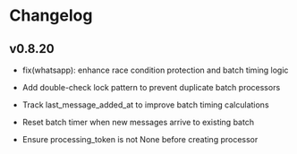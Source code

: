 # Changelog

## v0.8.20

- fix(whatsapp): enhance race condition protection and batch timing logic

- Add double-check lock pattern to prevent duplicate batch processors
- Track last_message_added_at to improve batch timing calculations
- Reset batch timer when new messages arrive to existing batch
- Ensure processing_token is not None before creating processor
